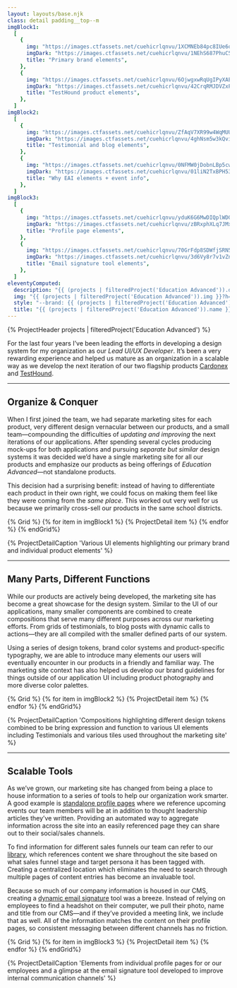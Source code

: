 ```yaml
---
layout: layouts/base.njk
class: detail padding__top--m
imgBlock1:
  [
    {
      img: "https://images.ctfassets.net/cuehicrlqnvu/1XCMNEb84pc8IUe6qXvu6y/793e360c201bbc5adc7d0728a26f7f17/eai-1.svg",
      imgDark: "https://images.ctfassets.net/cuehicrlqnvu/1NEhS687PhuC5M1Bjat3ne/22bb59681d2bc2769df366ee74360f84/eai-1-dark.svg",
      title: "Primary brand elements",
    },
    {
      img: "https://images.ctfassets.net/cuehicrlqnvu/6OjwgxwRqUgIPyXAEg312i/b4feb108a1071bd6a8eb3730bcd2809e/eai-2.svg",
      imgDark: "https://images.ctfassets.net/cuehicrlqnvu/42CrqRMJDVZxPKK6tKoo6o/4184e4bce94400a5fe371a3cf02341e2/eai-2-dark.svg",
      title: "TestHound product elements",
    },
  ]
imgBlock2:
  [
    {
      img: "https://images.ctfassets.net/cuehicrlqnvu/ZfAqV7XR99w4WqMUUVv63/bf9b16a54b75663f2e021dc9582d091e/eai-3.svg",
      imgDark: "https://images.ctfassets.net/cuehicrlqnvu/4ghNsm5w3kQvivtAGfxLsR/29d6c75325c480c37ae5638cd850f302/eai-3-dark.svg",
      title: "Testimonial and blog elements",
    },
    {
      img: "https://images.ctfassets.net/cuehicrlqnvu/0NFMW0jDobnLBp5cw0ucJ/420461607bb90911a5bf53cb962850ce/eai-4.svg",
      imgDark: "https://images.ctfassets.net/cuehicrlqnvu/01liN2TxBPH53G6uryxjjP/5a1bc33970694b17880c685defa0a180/eai-4-dark.svg",
      title: "Why EAI elements + event info",
    },
  ]
imgBlock3:
  [
    {
      img: "https://images.ctfassets.net/cuehicrlqnvu/yduK6G6MwDIQplWDQ1iOv/34dffa0bc5bfa7b94ec15074239d9723/eai-5.svg",
      imgDark: "https://images.ctfassets.net/cuehicrlqnvu/zBRxphXLq7JMxb6GBej9k/977b2fe08d3d751db09d4f549c816d90/eai-5-dark.svg",
      title: "Profile page elements",
    },
    {
      img: "https://images.ctfassets.net/cuehicrlqnvu/70GrFdp8SDWfjSRN50AQu5/8cccb2f12edff1455f6a02d929f9eeec/eai-6.svg",
      imgDark: "https://images.ctfassets.net/cuehicrlqnvu/3d6Vy8r7v1vZnPZo2iFUP3/1727aa6d3da66dc8dac98018f5a0e488/eai-6-dark.svg",
      title: "Email signature tool elements",
    },
  ]
eleventyComputed:
  description: "{{ (projects | filteredProject('Education Advanced')).description }}"
  img: "{{ (projects | filteredProject('Education Advanced')).img }}?h=630&w=1200&fit=fill&f=face"
  style: "--brand: {{ (projects | filteredProject('Education Advanced')).hue }}"
  title: "{{ (projects | filteredProject('Education Advanced')).name }} • Jared Pendergraft"
---
```


{% ProjectHeader projects |  filteredProject('Education Advanced') %}

For the last four years I’ve been leading the efforts in developing a design system for my organization as our _Lead UI/UX Developer_. It’s been a very rewarding experience and helped us mature as an organization in a scalable way as we develop the next iteration of our two flagship products [Cardonex](https://educationadvanced.com/products/cardonex/) and [TestHound](https://educationadvanced.com/products/testhound/).

---

## Organize & Conquer

When I first joined the team, we had separate marketing sites for each product, very different design vernacular between our products, and a small team—compounding the difficulties of _updating and improving_ the next iterations of our applications. After spending several cycles producing mock-ups for both applications and pursuing _separate but similar_ design systems it was decided we’d have a single marketing site for all our products and emphasize our products as being offerings of _Education Advanced_—not standalone products.

This decision had a surprising benefit: instead of having to differentiate each product in their own right, we could focus on making them feel like they were coming from the _same place_. This worked out very well for us because we primarily cross-sell our products in the same school districts.

{% Grid %}
{% for item in imgBlock1 %}
{% ProjectDetail item %}
{% endfor %}
{% endGrid%}

{% ProjectDetailCaption 'Various UI elements highlighting our primary brand and individual product elements' %}

---

## Many Parts, Different Functions

While our products are actively being developed, the marketing site has become a great showcase for the design system. Similar to the UI of our applications, many smaller components are combined to create compositions that serve many different purposes across our marketing efforts. From grids of testimonials, to blog posts with dynamic calls to actions—they are all compiled with the smaller defined parts of our system.

Using a series of design tokens, brand color systems and product-specific typography, we are able to introduce many elements our users will eventually encounter in our products in a friendly and familiar way. The marketing site context has also helped us develop our brand guidelines for things outside of our application UI including product photography and more diverse color palettes.

{% Grid %}
{% for item in imgBlock2 %}
{% ProjectDetail item %}
{% endfor %}
{% endGrid%}

{% ProjectDetailCaption 'Compositions highlighting different design tokens combined to be bring expression and function to various UI elements including Testimonials and various tiles used throughout the marketing site' %}

---

## Scalable Tools

As we’ve grown, our marketing site has changed from being a place to house information to a series of tools to help our organization work smarter. A good example is [standalone profile pages](https://educationadvanced.com/team/operations/kelly-manlove/) where we reference upcoming events our team members will be at in addition to thought leadership articles they’ve written. Providing an automated way to aggregate information across the site into an easily referenced page they can share out to their social/sales channels.

To find information for different sales funnels our team can refer to our [library](https://educationadvanced.com/library/), which references content we share throughout the site based on what sales funnel stage and target persona it has been tagged with. Creating a centralized location which eliminates the need to search through multiple pages of content entries has become an invaluable tool.

Because so much of our company information is housed in our CMS, creating a [dynamic email signature](https://educationadvanced.com/email-signatures/) tool was a breeze. Instead of relying on employees to find a headshot on their computer, we pull their photo, name and title from our CMS—and if they’ve provided a meeting link, we include that as well. All of the information matches the content on their profile pages, so consistent messaging between different channels has no friction.

{% Grid %}
{% for item in imgBlock3 %}
{% ProjectDetail item %}
{% endfor %}
{% endGrid%}

{% ProjectDetailCaption 'Elements from individual profile pages for or our employees and a glimpse at the email signature tool developed to improve internal communication channels' %}
